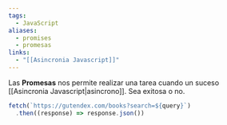 ```yaml
---
tags:
  - JavaScript
aliases:
  - promises
  - promesas
links:
  - "[[Asincronia Javascript]]"
---
```

Las **Promesas** nos permite realizar una tarea cuando un suceso [[Asincronia Javascript|asincrono]]. Sea exitosa o no.
```javascript
fetch(`https://gutendex.com/books?search=${query}`)
  .then((response) => response.json())
```